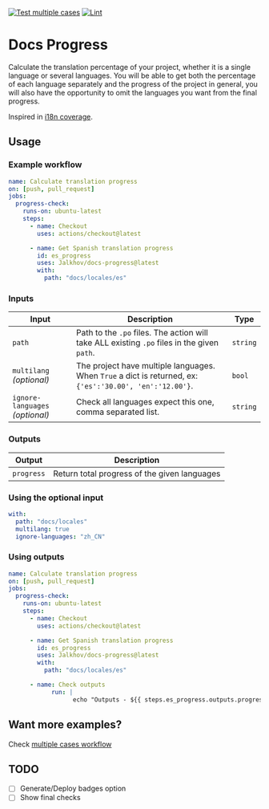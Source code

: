 [![Test multiple cases](https://github.com/Jalkhov/docs-pro/actions/workflows/multicases_test.yml/badge.svg)](https://github.com/Jalkhov/docs-pro/actions/workflows/multicases_test.yml) [![Lint](https://github.com/Jalkhov/docs-pro/actions/workflows/lint.yml/badge.svg)](https://github.com/Jalkhov/docs-pro/actions/workflows/lint.yml)

# Docs Progress

Calculate the translation percentage of your project, whether it is a single language or several languages. You will be able to get both the percentage of each language separately and the progress of the project in general, you will also have the opportunity to omit the languages you want from the final progress.

Inspired in [i18n coverage](https://github.com/alexkiro/i18n-coverage).

## Usage

### Example workflow

```yaml
name: Calculate translation progress
on: [push, pull_request]
jobs:
  progress-check:
    runs-on: ubuntu-latest
    steps:
      - name: Checkout
        uses: actions/checkout@latest

      - name: Get Spanish translation progress
        id: es_progress
        uses: Jalkhov/docs-progress@latest
        with:
          path: "docs/locales/es"
```

### Inputs

| Input                           | Description                                                  | Type     |
| ------------------------------- | ------------------------------------------------------------ | -------- |
| `path`                          | Path to the `.po` files. The action will take ALL existing `.po` files in the given `path`. | `string` |
| `multilang` _(optional)_        | The project have multiple languages. When `True` a dict is returned, ex: `{'es':'30.00', 'en':'12.00'}`. | `bool`   |
| `ignore-languages` _(optional)_ | Check all languages expect this one, comma separated list.   | `string` |

### Outputs

| Output     | Description                                  |
| ---------- | -------------------------------------------- |
| `progress` | Return total progress of the given languages |

### Using the optional input

```yaml
with:
  path: "docs/locales"
  multilang: true
  ignore-languages: "zh_CN"
```

### Using outputs

```yaml
name: Calculate translation progress
on: [push, pull_request]
jobs:
  progress-check:
    runs-on: ubuntu-latest
    steps:
      - name: Checkout
        uses: actions/checkout@latest

      - name: Get Spanish translation progress
        id: es_progress
        uses: Jalkhov/docs-progress@latest
        with:
          path: "docs/locales/es"

      - name: Check outputs
            run: |
                  echo "Outputs - ${{ steps.es_progress.outputs.progress }}"
```

## Want more examples?
Check [multiple cases workflow](.github/workflows/multicases_test.yml)

## TODO
- [ ] Generate/Deploy badges option
- [ ] Show final checks
